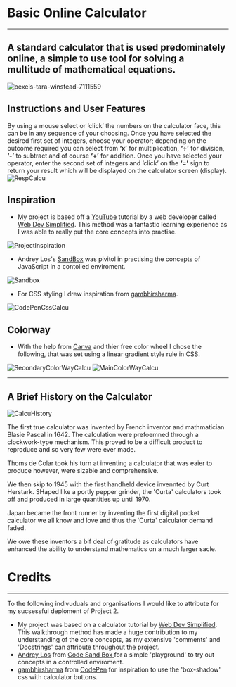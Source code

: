 # Basic Online Calculator
___________________________
## A standard calculator that is used predominately online, a simple to use tool for solving a multitude of mathematical equations. 

![pexels-tara-winstead-7111559](https://user-images.githubusercontent.com/108287233/204844741-5ea1b45d-31d6-4a4a-b3f3-285fe80fc986.jpg)

## Instructions and User Features

By using a mouse select or ‘click’ the numbers on the calculator face, this can be in any sequence of your choosing.  Once you have selected the desired first set of integers, choose your operator; depending on the outcome required you can select from **‘x’** for multiplication, **‘÷’** for division, **‘-’** to subtract and of course **‘+’** for addition.
Once you have selected your operator, enter the second set of  integers and ‘click’ on the **‘=’** sign to return your result which will be displayed on the calculator screen (display). 
![RespCalcu](https://user-images.githubusercontent.com/108287233/204855821-736d8afe-2b36-44ad-b562-b62251f6252d.png)

## Inspiration
-  My project is based off a [YouTube](https://www.youtube.com/watch?v=j59qQ7YWLxw) tutorial by a web developer called [Web Dev Simplified](https://www.youtube.com/@WebDevSimplified).  This method was a fantastic learning experience as I was able to really put the core concepts into practise.

![ProjectInspiration](https://user-images.githubusercontent.com/108287233/204846027-b1b8e053-5e81-459d-908c-81cb81b395b6.png)

-  Andrey Los's [SandBox](https://codesandbox.io/s/rwmo3ow4mm) was pivitol in practising the concepts of JavaScript in a contolled enviroment.

![Sandbox](https://user-images.githubusercontent.com/108287233/205005842-a45ddf20-90ce-4a15-8eae-cb24de9f5d39.png)



-  For CSS styling I drew inspiration from [gambhirsharma](https://codepen.io/gambhirsharma/pen/ExwBKop).

![CodePenCssCalcu](https://user-images.githubusercontent.com/108287233/204848280-69cb3634-fef6-4224-8a7f-eb5d86247f40.png)



## Colorway
-  With the help from [Canva](https://www.canva.com/colors/color-wheel/) and thier free color wheel I chose the following, that was set using a linear gradient style rule in CSS.

![SecondaryColorWayCalcu](https://user-images.githubusercontent.com/108287233/204856145-21f46fa5-2f1c-41f1-ada5-14e233f2254f.png)
![MainColorWayCalcu](https://user-images.githubusercontent.com/108287233/204856168-5911b104-68e0-4933-a1e2-0fe12b6555da.png)
_________________________________
## A Brief History on the Calculator

![CalcuHistory](https://user-images.githubusercontent.com/108287233/205004959-06bade90-1246-4787-b204-b5ee9fd28778.png)


The first true calculator was invented by French inventor and mathmatician Blasie Pascal in 1642. The calculation were prefoemned through a clockwork-type
mechanism.  This proved to be a difficult product to reproduce and so very few were ever made.

Thoms de Colar took his turn at inventing a calculator that was eaier to produce however, were sizable and comprehensive.

We then skip to 1945 with the first handheld device invennted by Curt Herstark.  SHaped like a portly pepper grinder, the 'Curta' calculators took off and produced in large quantities up until 1970.

Japan became the front runner by inventing the first digital pocket calculator we all know and love and thus the 'Curta' calculator demand faded. 

We owe these inventors a bif deal of gratitude as calculators have enhanced the ability to understand mathematics on a much larger sacle. 


# Credits 
________________________

To the following indivuduals and organisations I would like to attribute for my sucsessful deploment of Project 2.
- My project was based on a calculator tutorial by [Web Dev Simplified](https://www.youtube.com/@WebDevSimplified).
This walkthrough method has made a huge contribution to my understanding of the core concepts, as my extensive 'comments' and 'Docstrings' can attribute throughout the project.
- [Andrey Los](https://codesandbox.io/s/rwmo3ow4mm) from [Code Sand Box ](https://codesandbox.io/s/rwmo3ow4mm?file=/index.js) for a simple 'playground' to try out concepts in a controlled enviroment.
- [gambhirsharma](https://codepen.io/gambhirsharma/pen/ExwBKop) from [CodePen](https://codepen.io/trending) for inspiration to use the 'box-shadow' css with calculator buttons.
